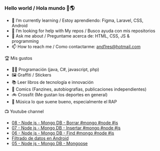 ### Hello world / Hola mundo 👋🌎

<!--
**xaca/xaca** is a ✨ _special_ ✨ repository because its `README.md` (this file) appears on your GitHub profile.

Here are some ideas to get you started:
-->

- 🌱 I’m currently learning / Estoy aprendiendo: Figma, Laravel, CSS, Android
- 🤔 I’m looking for help with My repos / Busco ayuda con mis repositorios
- 💬 Ask me about / Preguntame acerca de: HTML, CSS, JS & programming 
- 📫 How to reach me / Como contactarme: and1res@hotmail.com

🏆 Mis gustos
- 👨‍💻 Programación (java, C#, javascript, php)
- 🖼️ Graffiti / Stickers
- 📚 Leer libros de tecnología e innovación
- 💢 Comics (Fanzines, autobiografías, publicaciones independientes)
- 🚲 Crossfit (Me gustan los deportes en general)
- 🎤 Música lo que suene bueno, especialmente el RAP
<!--
📝 Frases
- "I only smile in the dark, I only smile when it's complicated" Raybiez
- "De lo que ves créete la mitad de lo que no ves no te creas nada" Kase O
-->
📺 Youtube channel
<!-- BLOG-POST-LIST:START -->
- [08 - Node js - Mongo DB - Borrar #mongo #node #js](https://www.youtube.com/watch?v=jx0AYeIcf3I)
- [07 - Node js - Mongo DB - Insertar #mongo #node #js](https://www.youtube.com/watch?v=xSB_pty_HEQ)
- [06 - Node js - Mongo DB - Find #mongo #node #js](https://www.youtube.com/watch?v=1XFED-ybj5s)
- [Filtrado de datos en Android](https://www.youtube.com/watch?v=4cF6NnAZRlQ)
- [05 - Node js - Mongo DB - Mongoose](https://www.youtube.com/watch?v=xN3nqp00h9w)
<!-- BLOG-POST-LIST:END -->
